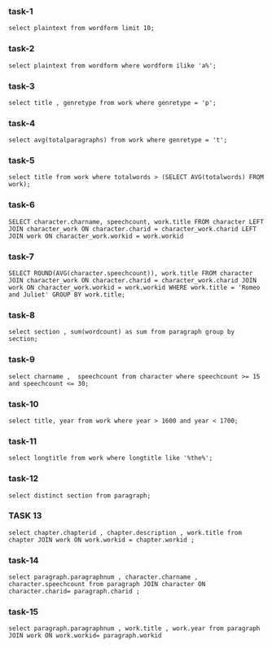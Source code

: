 ### task-1

    select plaintext from wordform limit 10;

### task-2

    select plaintext from wordform where wordform ilike 'a%';

### task-3

    select title , genretype from work where genretype = 'p';

### task-4

    select avg(totalparagraphs) from work where genretype = 't';

### task-5
    select title from work where totalwords > (SELECT AVG(totalwords) FROM work);
    
### task-6
    SELECT character.charname, speechcount, work.title FROM character LEFT JOIN character_work ON character.charid = character_work.charid LEFT JOIN work ON character_work.workid = work.workid

### task-7
    SELECT ROUND(AVG(character.speechcount)), work.title FROM character JOIN character_work ON character.charid = character_work.charid JOIN work ON character_work.workid = work.workid WHERE work.title = 'Romeo and Juliet' GROUP BY work.title;

### task-8
    select section , sum(wordcount) as sum from paragraph group by section;

### task-9
    select charname ,  speechcount from character where speechcount >= 15 and speechcount <= 30;

### task-10
    select title, year from work where year > 1600 and year < 1700;

### task-11
    select longtitle from work where longtitle like '%the%';

### task-12
    select distinct section from paragraph;
    
### TASK 13
    select chapter.chapterid , chapter.description , work.title from chapter JOIN work ON work.workid = chapter.workid ; 

### task-14
    select paragraph.paragraphnum , character.charname , character.speechcount from paragraph JOIN character ON character.charid= paragraph.charid ;

###  task-15
    select paragraph.paragraphnum , work.title , work.year from paragraph JOIN work ON work.workid= paragraph.workid 